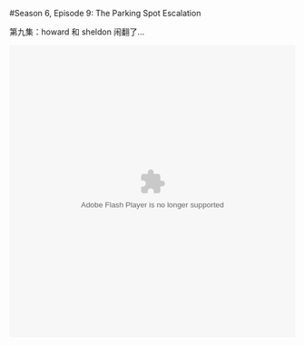 #Season 6, Episode 9: The Parking Spot Escalation

第九集：howard 和 sheldon 闹翻了...

<object width="100%" height="515"><param name="movie" value="http://share.vrs.sohu.com/884967/v.swf&autoplay=false&xuid="></param><param name="allowFullScreen" value="true"></param><param name="allowscriptaccess" value="always"></param><embed width="100%" height="515"  allowfullscreen="true" allowscriptaccess="always" quality="high" src="http://share.vrs.sohu.com/884967/v.swf&autoplay=false&xuid=" type="application/x-shockwave-flash"/></embed></object>
